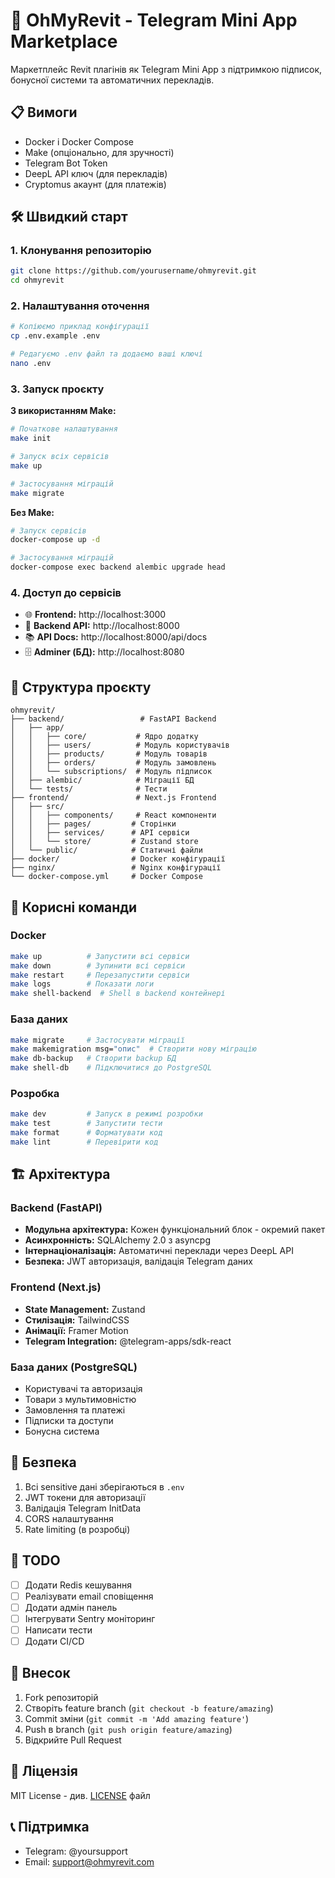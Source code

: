 # 🚀 OhMyRevit - Telegram Mini App Marketplace

Маркетплейс Revit плагінів як Telegram Mini App з підтримкою підписок, бонусної системи та автоматичних перекладів.

## 📋 Вимоги

- Docker і Docker Compose
- Make (опціонально, для зручності)
- Telegram Bot Token
- DeepL API ключ (для перекладів)
- Cryptomus акаунт (для платежів)

## 🛠️ Швидкий старт

### 1. Клонування репозиторію
```bash
git clone https://github.com/yourusername/ohmyrevit.git
cd ohmyrevit
```

### 2. Налаштування оточення
```bash
# Копіюємо приклад конфігурації
cp .env.example .env

# Редагуємо .env файл та додаємо ваші ключі
nano .env
```

### 3. Запуск проєкту

**З використанням Make:**
```bash
# Початкове налаштування
make init

# Запуск всіх сервісів
make up

# Застосування міграцій
make migrate
```

**Без Make:**
```bash
# Запуск сервісів
docker-compose up -d

# Застосування міграцій
docker-compose exec backend alembic upgrade head
```

### 4. Доступ до сервісів

- 🌐 **Frontend:** http://localhost:3000
- 🔧 **Backend API:** http://localhost:8000
- 📚 **API Docs:** http://localhost:8000/api/docs
- 🗄️ **Adminer (БД):** http://localhost:8080

## 📁 Структура проєкту

```
ohmyrevit/
├── backend/                 # FastAPI Backend
│   ├── app/
│   │   ├── core/           # Ядро додатку
│   │   ├── users/          # Модуль користувачів
│   │   ├── products/       # Модуль товарів
│   │   ├── orders/         # Модуль замовлень
│   │   └── subscriptions/  # Модуль підписок
│   ├── alembic/            # Міграції БД
│   └── tests/              # Тести
├── frontend/               # Next.js Frontend
│   ├── src/
│   │   ├── components/     # React компоненти
│   │   ├── pages/         # Сторінки
│   │   ├── services/      # API сервіси
│   │   └── store/         # Zustand store
│   └── public/            # Статичні файли
├── docker/                # Docker конфігурації
├── nginx/                 # Nginx конфігурації
└── docker-compose.yml     # Docker Compose
```

## 🔧 Корисні команди

### Docker
```bash
make up          # Запустити всі сервіси
make down        # Зупинити всі сервіси
make restart     # Перезапустити сервіси
make logs        # Показати логи
make shell-backend  # Shell в backend контейнері
```

### База даних
```bash
make migrate     # Застосувати міграції
make makemigration msg="опис"  # Створити нову міграцію
make db-backup   # Створити backup БД
make shell-db    # Підключитися до PostgreSQL
```

### Розробка
```bash
make dev         # Запуск в режимі розробки
make test        # Запустити тести
make format      # Форматувати код
make lint        # Перевірити код
```

## 🏗️ Архітектура

### Backend (FastAPI)
- **Модульна архітектура:** Кожен функціональний блок - окремий пакет
- **Асинхронність:** SQLAlchemy 2.0 з asyncpg
- **Інтернаціоналізація:** Автоматичні переклади через DeepL API
- **Безпека:** JWT авторизація, валідація Telegram даних

### Frontend (Next.js)
- **State Management:** Zustand
- **Стилізація:** TailwindCSS
- **Анімації:** Framer Motion
- **Telegram Integration:** @telegram-apps/sdk-react

### База даних (PostgreSQL)
- Користувачі та авторизація
- Товари з мультимовністю
- Замовлення та платежі
- Підписки та доступи
- Бонусна система

## 🔐 Безпека

1. Всі sensitive дані зберігаються в `.env`
2. JWT токени для авторизації
3. Валідація Telegram InitData
4. CORS налаштування
5. Rate limiting (в розробці)

## 📝 TODO

- [ ] Додати Redis кешування
- [ ] Реалізувати email сповіщення
- [ ] Додати адмін панель
- [ ] Інтегрувати Sentry моніторинг
- [ ] Написати тести
- [ ] Додати CI/CD

## 🤝 Внесок

1. Fork репозиторій
2. Створіть feature branch (`git checkout -b feature/amazing`)
3. Commit зміни (`git commit -m 'Add amazing feature'`)
4. Push в branch (`git push origin feature/amazing`)
5. Відкрийте Pull Request

## 📄 Ліцензія

MIT License - див. [LICENSE](LICENSE) файл

## 📞 Підтримка

- Telegram: @yoursupport
- Email: support@ohmyrevit.com